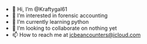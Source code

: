 - 👋 Hi, I’m @Kraftygal61
- 👀 I’m interested in forensic accounting
- 🌱 I’m currently learning python
- 💞️ I’m looking to collaborate on nothing yet
- 📫 How to reach me at jcbeancounters@icloud.com

<!---
Kraftygal61/Kraftygal61 is a ✨ special ✨ repository because its `README.md` (this file) appears on your GitHub profile.
You can click the Preview link to take a look at your changes.
--->
